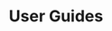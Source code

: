 ---
# metadata # 
title:  User Guides  
description: description
date: 
# taxonomy #
tags:  
series: 
seriesPart: 
weight:  5
---